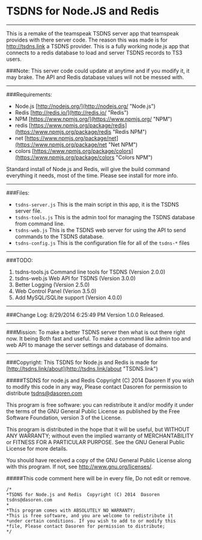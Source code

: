 # TSDNS for Node.JS and Redis #
___
This is a remake of the teamspeak TSDNS server app that teamspeak provides with there server code. The reason this was made is for http://tsdns.link a TSDNS provider. This is a fully working node.js app that connects to a redis database to load and server TSDNS records to TS3 users.

###Note: This server code could update at anytime and if you modify it, it may brake. The API and Redis database values will not be messed with.
___
###Requirements:

- Node.js [http://nodejs.org/](http://nodejs.org/ "Node.js")
- Redis   [http://redis.io/](http://redis.io/ "Redis")
- NPM     [https://www.npmjs.org/](https://www.npmjs.org/ "NPM")
 - redis  [https://www.npmjs.org/package/redis](https://www.npmjs.org/package/redis "Redis NPM")
 - net    [https://www.npmjs.org/package/net](https://www.npmjs.org/package/net "Net NPM")
 - colors [https://www.npmjs.org/package/colors](https://www.npmjs.org/package/colors "Colors NPM")

Standard install of Node.js and Redis, will give the build command everything it needs, most of the time.
Please see install for more info.
___

###Files:
- `tsdns-server.js`  This is the main script in this app, it is the TSDNS server file.
- `tsdns-tools.js`  This is the admin tool for managing the TSDNS database from command line.
- `tsdns-web.js`  This is the TSDNS web server for using the API to send commands to the TSDNS database.
- `tsdns-config.js` This is the configuration file for all of the `tsdns-*` files
___
###TODO:
1. tsdns-tools.js Command line tools for TSDNS (Version 2.0.0)
2. tsdns-web.js Web API for TSDNS (Version 3.0.0)
3. Better Logging (Version 2.5.0)
4. Web Control Panel (Verion 3.5.0)
5. Add MySQL/SQLite support (Version 4.0.0)
___
###Change Log:
8/29/2014 6:25:49 PM Version 1.0.0 Released.

___
###Mission:
To make a better TSDNS server then what is out there right now. It being Both fast and useful.
To make a command like admin too and web API to manage the server settings and database of domains.
___
###Copyright:
This TSDNS for Node.js and Redis is made for [http://tsdns.link/about](http://tsdns.link/about "TSDNS.link")


#####TSDNS for node.js and Redis  Copyright (C) 2014  Dasoren
If you wish to modify this code in any way, 
Please contact Dasoren for permission to distribute tsdns@dasoren.com

This program is free software: you can redistribute it and/or modify
it under the terms of the GNU General Public License as published by
the Free Software Foundation, version 3 of the License.

This program is distributed in the hope that it will be useful,
but WITHOUT ANY WARRANTY; without even the implied warranty of
MERCHANTABILITY or FITNESS FOR A PARTICULAR PURPOSE.  See the
GNU General Public License for more details.

You should have received a copy of the GNU General Public License
along with this program.  If not, see <http://www.gnu.org/licenses/>.


#####This code comment here will be in every file, Do not edit or remove. 

    /*
    *TSDNS for Node.js and Redis  Copyright (C) 2014  Dasoren tsdns@dasoren.com
    *
    *This program comes with ABSOLUTELY NO WARRANTY;
    *This is free software, and you are welcome to redistribute it
    *under certain conditions. If you wish to add to or modify this
    *file, Please contact Dasoren for permission to distribute;
    */